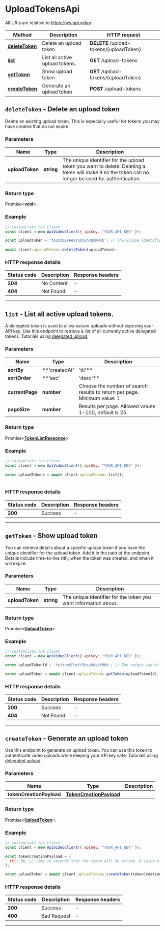 # UploadTokensApi

All URIs are relative to *https://ws.api.video*

| Method | Description | HTTP request |
| ------------- | ------------- | ------------- |
| [**deleteToken**](UploadTokensApi.md#deleteToken) | Delete an upload token | **DELETE** /upload-tokens/{uploadToken} |
| [**list**](UploadTokensApi.md#list) | List all active upload tokens. | **GET** /upload-tokens |
| [**getToken**](UploadTokensApi.md#getToken) | Show upload token | **GET** /upload-tokens/{uploadToken} |
| [**createToken**](UploadTokensApi.md#createToken) | Generate an upload token | **POST** /upload-tokens |


<a name="deleteToken"></a>
## **`deleteToken` - Delete an upload token**


Delete an existing upload token. This is especially useful for tokens you may have created that do not expire.

### Parameters

| Name | Type | Description |
| ------------- | ------------- | ------------- |
 | **uploadToken** | **string**| The unique identifier for the upload token you want to delete. Deleting a token will make it so the token can no longer be used for authentication. |


### Return type

Promise<[**void**](../model/.md)>.


### Example
```js
// instantiate the client 
const client = new ApiVideoClient({ apiKey: "YOUR_API_KEY" }); 

const uploadToken = 'to1tcmSFHeYY5KzyhOqVKMKb'; // The unique identifier for the upload token you want to delete. Deleting a token will make it so the token can no longer be used for authentication.
  
await client.uploadTokens.deleteToken(uploadToken); 
```



### HTTP response details
| Status code | Description | Response headers |
|-------------|-------------|------------------|
| **204** | No Content |  -  |
| **404** | Not Found |  -  |


---

<a name="list"></a>
## **`list` - List all active upload tokens.**


A delegated token is used to allow secure uploads without exposing your API key. Use this endpoint to retrieve a list of all currently active delegated tokens.
Tutorials using [delegated upload](https://api.video/blog/endpoints/delegated-upload).

### Parameters

| Name | Type | Description |
| ------------- | ------------- | ------------- |
 | **sortBy** | **&#39;createdAt&#39; | &#39;ttl&#39;**| Allowed: createdAt, ttl. You can use these to sort by when a token was created, or how much longer the token will be active (ttl - time to live). Date and time is presented in ISO-8601 format. |
 | **sortOrder** | **&#39;asc&#39; | &#39;desc&#39;**| Allowed: asc, desc. Ascending is 0-9 or A-Z. Descending is 9-0 or Z-A. |
 | **currentPage** | **number**| Choose the number of search results to return per page. Minimum value: 1 |
 | **pageSize** | **number**| Results per page. Allowed values 1-100, default is 25. |


### Return type

Promise<[**TokenListResponse**](../model/TokenListResponse.md)>.


### Example
```js
// instantiate the client 
const client = new ApiVideoClient({ apiKey: "YOUR_API_KEY" }); 
 
const uploadTokens = await client.uploadTokens.list();
        
```



### HTTP response details
| Status code | Description | Response headers |
|-------------|-------------|------------------|
| **200** | Success |  -  |


---

<a name="getToken"></a>
## **`getToken` - Show upload token**


You can retrieve details about a specific upload token if you have the unique identifier for the upload token. Add it in the path of the endpoint. Details include time-to-live (ttl), when the token was created, and when it will expire.

### Parameters

| Name | Type | Description |
| ------------- | ------------- | ------------- |
 | **uploadToken** | **string**| The unique identifier for the token you want information about. |


### Return type

Promise<[**UploadToken**](../model/UploadToken.md)>.


### Example
```js
// instantiate the client 
const client = new ApiVideoClient({ apiKey: "YOUR_API_KEY" }); 

const uploadTokenId = 'to1tcmSFHeYY5KzyhOqVKMKb'; // The unique identifier for the token you want information about.

const uploadToken = await client.uploadTokens.getToken(uploadTokenId);
```



### HTTP response details
| Status code | Description | Response headers |
|-------------|-------------|------------------|
| **200** | Success |  -  |
| **404** | Not Found |  -  |


---

<a name="createToken"></a>
## **`createToken` - Generate an upload token**


Use this endpoint to generate an upload token. You can use this token to authenticate video uploads while keeping your API key safe. Tutorials using [delegated upload](https://api.video/blog/endpoints/delegated-upload).

### Parameters

| Name | Type | Description |
| ------------- | ------------- | ------------- |
 | **tokenCreationPayload** | [**TokenCreationPayload**](../model/TokenCreationPayload.md)|  |


### Return type

Promise<[**UploadToken**](../model/UploadToken.md)>.


### Example
```js
// instantiate the client 
const client = new ApiVideoClient({ apiKey: "YOUR_API_KEY" }); 

const tokenCreationPayload = {
  ttl: 56, // Time in seconds that the token will be active. A value of 0 means that the token has no expiration date. The default is to have no expiration.
}; 

const uploadToken = await client.uploadTokens.createToken(tokenCreationPayload);
```



### HTTP response details
| Status code | Description | Response headers |
|-------------|-------------|------------------|
| **200** | Success |  -  |
| **400** | Bad Request |  -  |


---


